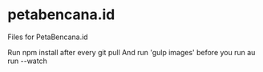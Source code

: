 # petabencana.id
Files for PetaBencana.id

Run npm install after every git pull
And run 'gulp images' before you run au run --watch
